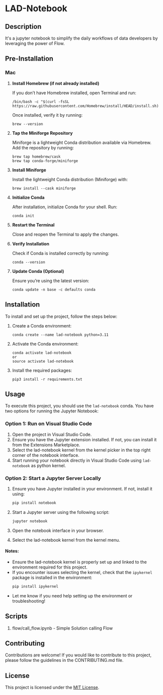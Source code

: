 # LAD-Notebook

## Description
It's a jupyter notebook to simplify the daily workflows of data developers by leveraging the power of Flow.

## Pre-Installation

### Mac

1. **Install Homebrew (if not already installed)**
   
   If you don’t have Homebrew installed, open Terminal and run:
   
   ```
   /bin/bash -c "$(curl -fsSL https://raw.githubusercontent.com/Homebrew/install/HEAD/install.sh)"
   ```
   
   Once installed, verify it by running:
   
   ```
   brew --version
   ```

2. **Tap the Miniforge Repository**
   
   Miniforge is a lightweight Conda distribution available via Homebrew. Add the repository by running:
   
   ```
   brew tap homebrew/cask
   brew tap conda-forge/miniforge
   ```

3. **Install Miniforge**
   
   Install the lightweight Conda distribution (Miniforge) with:
   
   ```
   brew install --cask miniforge
   ```

4. **Initialize Conda**
   
   After installation, initialize Conda for your shell. Run:
   
   ```
   conda init
   ```

5. **Restart the Terminal**
   
   Close and reopen the Terminal to apply the changes.

6. **Verify Installation**
   
   Check if Conda is installed correctly by running:
   
   ```
   conda --version
   ```

7. **Update Conda (Optional)**

   Ensure you’re using the latest version:
   ```
   conda update -n base -c defaults conda
   ```


## Installation
To install and set up the project, follow the steps below:

1. Create a Conda environment:
   ```
   conda create --name lad-notebook python=3.11
   ```

2. Activate the Conda environment:
   ```
   conda activate lad-notebook 
   or
   source activate lad-notebook
   ```

3. Install the required packages:
   ```
   pip3 install -r requirements.txt
   ```

## Usage

To execute this project, you should use the `lad-notebook` conda. You have two options for running the Jupyter Notebook:

### Option 1: Run on Visual Studio Code
1. Open the project in Visual Studio Code.
2. Ensure you have the Jupyter extension installed. If not, you can install it from the Extensions Marketplace.
3. Select the lad-notebook kernel from the kernel picker in the top right corner of the notebook interface.
4. Start running your notebook directly in Visual Studio Code using `lad-notebook` as python kernel.

### Option 2: Start a Jupyter Server Locally
1. Ensure you have Jupyter installed in your environment. If not, install it using:
   ```bash
   pip install notebook
   ```

2. Start a Jupyter server using the following script:
   ```bash
   jupyter notebook
   ```
3. Open the notebook interface in your browser.
4. Select the lad-notebook kernel from the kernel menu.

#### Notes:
* Ensure the lad-notebook kernel is properly set up and linked to the environment required for this project.
* If you encounter issues selecting the kernel, check that the `ipykernel` package is installed in the environment:
   ```bash
   pip install ipykernel
   ```
* Let me know if you need help setting up the environment or troubleshooting!


## Scripts
1. flow/call_flow.ipynb - Simple Solution calling Flow


## Contributing
Contributions are welcome! If you would like to contribute to this project, please follow the guidelines in the CONTRIBUTING.md file.

## License
This project is licensed under the [MIT License](LICENSE).
```
